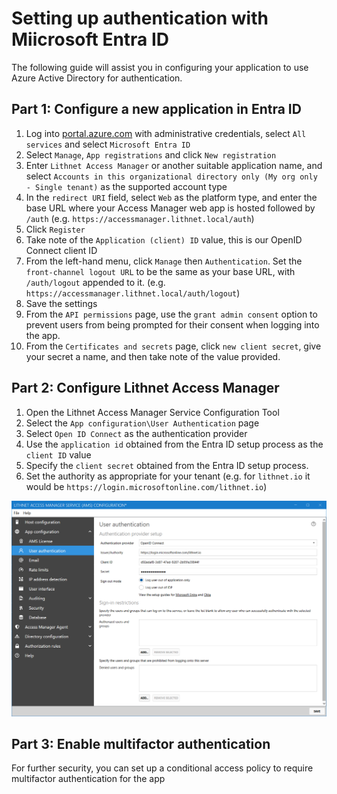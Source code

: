 # Setting up authentication with Miicrosoft Entra ID

The following guide will assist you in configuring your application to use Azure Active Directory for authentication.

## Part 1: Configure a new application in Entra ID

1. Log into [portal.azure.com](https://portal.azure.com) with administrative credentials, select `All services` and select `Microsoft Entra ID`
2. Select `Manage`, `App registrations` and click `New registration`
3. Enter `Lithnet Access Manager` or another suitable application name, and select `Accounts in this organizational directory only (My org only - Single tenant)` as the supported account type
4. In the `redirect URI` field, select `Web` as the platform type, and enter the base URL where your Access Manager web app is hosted followed by `/auth` (e.g. `https://accessmanager.lithnet.local/auth`)
5. Click `Register`
6. Take note of the `Application (client) ID` value, this is our OpenID Connect client ID
7. From the left-hand menu, click `Manage` then `Authentication`. Set the `front-channel logout URL` to be the same as your base URL, with `/auth/logout` appended to it. (e.g. `https://accessmanager.lithnet.local/auth/logout`)
8. Save the settings
9. From the `API permissions` page, use the `grant admin consent` option to prevent users from being prompted for their consent when logging into the app. 
10. From the `Certificates and secrets` page, click `new client secret`, give your secret a name, and then take note of the value provided.

## Part 2: Configure Lithnet Access Manager

1. Open the Lithnet Access Manager Service Configuration Tool
2. Select the `App configuration\User Authentication` page
3. Select `Open ID Connect` as the authentication provider
4. Use the `application id` obtained from the Entra ID setup process as the `client ID` value
5. Specify the `client secret` obtained from the Entra ID setup process.
6. Set the authority as appropriate for your tenant (e.g. for `lithnet.io` it would be `https://login.microsoftonline.com/lithnet.io`)

![!](../../images/ui-page-authentication-oidc-azure.png)

## Part 3: Enable multifactor authentication

For further security, you can set up a conditional access policy to require multifactor authentication for the app
